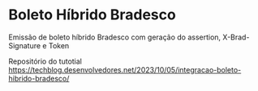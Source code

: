 # Boleto Híbrido Bradesco
Emissão de boleto híbrido Bradesco com geração do assertion, X-Brad-Signature e Token

Repositório do tutotial https://techblog.desenvolvedores.net/2023/10/05/integracao-boleto-hibrido-bradesco/
